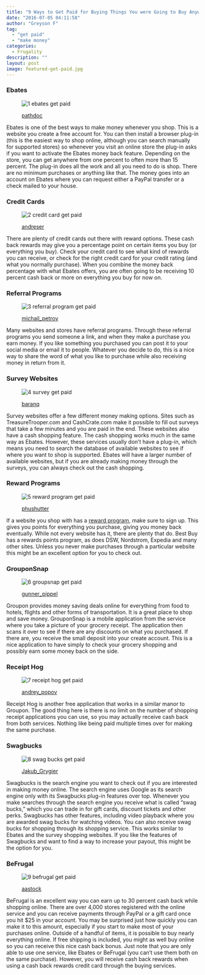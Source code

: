 ```yaml
---
title: "9 Ways to Get Paid for Buying Things You were Going to Buy Anyway"
date: "2016-07-05 04:11:58"
author: "Greyson F"
tag:
  - "get paid"
  - "make money"
categories:
  - Frugality
description: ""
layout: post
image: featured-get-paid.jpg
---
```


### Ebates

<figure aria-describedby="caption-attachment-3777" class="wp-caption alignnone" id="attachment_3777" style="width: 700px">

![1 ebates get paid](/posts/1-ebates-get-paid.jpg)<figcaption class="wp-caption-text" id="caption-attachment-3777">[pathdoc](http://www.shutterstock.com/pic-241332013/stock-photo-side-profile-happy-smiling-business-woman-working-online-on-computer-earning-money-dollar-bills.html)</figcaption></figure>

Ebates is one of the best ways to make money whenever you shop. This is a website you create a free account for. You can then install a browser plug-in (this is the easiest way to shop online, although you can search manually for supported stores) so whenever you visit an online store the plug-in asks if you want to activate the Ebates money back feature. Depending on the store, you can get anywhere from one percent to often more than 15 percent. The plug-in does all the work and all you need to do is shop. There are no minimum purchases or anything like that. The money goes into an account on Ebates where you can request either a PayPal transfer or a check mailed to your house.

### Credit Cards

<figure aria-describedby="caption-attachment-3779" class="wp-caption alignnone" id="attachment_3779" style="width: 700px">

![2 credit card get paid](/posts/2-credit-card-get-paid.jpg)<figcaption class="wp-caption-text" id="caption-attachment-3779">[andreser](http://www.shutterstock.com/pic-150264458/stock-photo-happy-couple-shopping-and-making-payment-with-a-credit-card.html)</figcaption></figure>

There are plenty of credit cards out there with reward options. These cash back rewards may give you a percentage point on certain items you buy (or everything you buy). Check your credit card to see what kind of rewards you can receive, or check for the right credit card for your credit rating (and what you normally purchase). When you combine the money back percentage with what Ebates offers, you are often going to be receiving 10 percent cash back or more on everything you buy for now on.

### Referral Programs

<figure aria-describedby="caption-attachment-3780" class="wp-caption alignnone" id="attachment_3780" style="width: 700px">

![3 referral program get paid](/posts/3-referral-program-get-paid.jpg)<figcaption class="wp-caption-text" id="caption-attachment-3780">[michail_petrov](http://www.shutterstock.com/pic-310240760/stock-photo--hand-writing-referral-program-with-red-marker-isolated-on-white-background-business-technology.html)</figcaption></figure>

Many websites and stores have referral programs. Through these referral programs you send someone a link, and when they make a purchase you earn money. If you like something you purchased you can post it to your social media or email it to people. Whatever you decide to do, this is a nice way to share the word of what you like to purchase while also receiving money in return from it.

### Survey Websites

<figure aria-describedby="caption-attachment-3781" class="wp-caption alignnone" id="attachment_3781" style="width: 700px">

![4 survey get paid](/posts/4-survey-get-paid.jpg)<figcaption class="wp-caption-text" id="caption-attachment-3781">[baranq](http://www.shutterstock.com/pic-176125589/stock-photo-male-student-taking-some-notes.html)</figcaption></figure>

Survey websites offer a few different money making options. Sites such as TreasureTrooper.com and CashCrate.com make it possible to fill out surveys that take a few minutes and you are paid in the end. These websites also have a cash shopping feature. The cash shopping works much in the same way as Ebates. However, these services usually don’t have a plug-in, which means you need to search the database of available websites to see if where you want to shop is supported. Ebates will have a larger number of available websites, but if you are already making money through the surveys, you can always check out the cash shopping.

### Reward Programs

<figure aria-describedby="caption-attachment-3788" class="wp-caption alignnone" id="attachment_3788" style="width: 700px">

![5 reward program get paid](/posts/5-reward-program-get-paid-1.jpg)<figcaption class="wp-caption-text" id="caption-attachment-3788">[phushutter](http://www.shutterstock.com/pic-327879236/stock-photo-loyalty-program-word-write-on-white-background-by-woman-hand-holding-highlighter-pen.html)</figcaption></figure>

If a website you shop with has a [reward program](http://www.thepennyhoarder.com/cash-back-sites/), make sure to sign up. This gives you points for everything you purchase, giving you money back eventually. While not every website has it, there are plenty that do. Best Buy has a rewards points program, as does DSW, Nordstrom, Expedia and many other sites. Unless you never make purchases through a particular website this might be an excellent option for you to check out.

### GrouponSnap

<figure aria-describedby="caption-attachment-3783" class="wp-caption alignnone" id="attachment_3783" style="width: 700px">

![6 groupsnap get paid](/posts/6-groupsnap-get-paid.jpg)<figcaption class="wp-caption-text" id="caption-attachment-3783">[gunner_pippel](http://www.shutterstock.com/pic-56810611/stock-photo-travel-concept-with-hotel-key-and-tag-or-label.html)</figcaption></figure>

Groupon provides money saving deals online for everything from food to hotels, flights and other forms of transportation. It is a great place to shop and save money. GrouponSnap is a mobile application from the service where you take a picture of your grocery receipt. The application then scans it over to see if there are any discounts on what you purchased. If there are, you receive the small deposit into your create account. This is a nice application to have simply to check your grocery shopping and possibly earn some money back on the side.

### Receipt Hog

<figure aria-describedby="caption-attachment-3784" class="wp-caption alignnone" id="attachment_3784" style="width: 700px">

![7 receipt hog get paid](/posts/7-receipt-hog-get-paid.jpg)<figcaption class="wp-caption-text" id="caption-attachment-3784">[andrey_popov](http://www.shutterstock.com/pic-244879999/stock-photo-pile-of-generic-shopping-receipts-with-costs.html)</figcaption></figure>

Receipt Hog is another free application that works in a similar manor to Groupon. The good thing here is there is no limit on the number of shopping receipt applications you can use, so you may actually receive cash back from both services. Nothing like being paid multiple times over for making the same purchase.

### Swagbucks

<figure aria-describedby="caption-attachment-3785" class="wp-caption alignnone" id="attachment_3785" style="width: 700px">

![8 swag bucks get paid](/posts/8-swag-bucks-get-paid.jpg)<figcaption class="wp-caption-text" id="caption-attachment-3785">[Jakub_Grygier](http://www.shutterstock.com/pic-327209306/stock-photo-perk-word-crowd-from-above.html)</figcaption></figure>

Swagbucks is the search engine you want to check out if you are interested in making money online. The search engine uses Google as its search engine only with its Swagbucks plug-in features over top. Whenever you make searches through the search engine you receive what is called “swag bucks,” which you can trade in for gift cards, discount tickets and other perks. Swagbucks has other features, including video playback where you are awarded swag bucks for watching videos. You can also receive swag bucks for shopping through its shopping service. This works similar to Ebates and the survey shopping websites. If you like the features of Swagbucks and want to find a way to increase your payout, this might be the option for you.

### BeFrugal

<figure aria-describedby="caption-attachment-3786" class="wp-caption alignnone" id="attachment_3786" style="width: 700px">

![9 befrugal get paid](/posts/9-befrugal-get-paid.jpg)<figcaption class="wp-caption-text" id="caption-attachment-3786">[aastock](http://www.shutterstock.com/pic-187213064/stock-photo-coins-in-savings-jar-full-of-money.html)</figcaption></figure>

BeFrugal is an excellent way you can earn up to 30 percent cash back while shopping online. There are over 4,000 stores registered with the online service and you can receive payments through PayPal or a gift card once you hit $25 in your account. You may be surprised just how quickly you can make it to this amount, especially if you start to make most of your purchases online. Outside of a handful of items, it is possible to buy nearly everything online. If free shipping is included, you might as well buy online so you can receive this nice cash back bonus. Just note that you are only able to use one service, like Ebates or BeFrugal (you can’t use them both on the same purchase). However, you will receive cash back rewards when using a cash back rewards credit card through the buying services.
